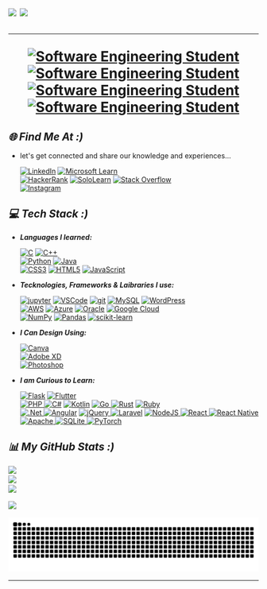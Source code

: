 <h1><img src="https://emojis.slackmojis.com/emojis/images/1531849430/4246/blob-sunglasses.gif?1531849430" width="50"/>
<img src="https://github.com/sciencepal/sciencepal/blob/master/assets/Hi.gif" width="50px">

---
    
<div align="center">
    <a href="https://git.io/typing-svg"><img src="https://readme-typing-svg.demolab.com?font=Courgette&color=4285F4&size=40&center=true&vCenter=true&width=600&&lines=HELLO+WORLD+:);" alt="Software Engineering Student"></a>
</div>
<div align="center">
    <a href="https://git.io/typing-svg"><img src="https://readme-typing-svg.demolab.com?font=Courgette&color=4285F4&size=40&center=true&vCenter=true&width=600&&lines=I'm+Khawlah+Alshubati;" alt="Software Engineering Student"></a>
</div>
<div align="center">
    <a href="https://git.io/typing-svg"><img src="https://readme-typing-svg.demolab.com?font=Courgette&color=4285F4&size=40&center=true&vCenter=true&width=600&&lines=studying+Software+Engineering;" alt="Software Engineering Student"></a>
</div>
<div align="center">
    <a href="https://git.io/typing-svg"><img src="https://readme-typing-svg.demolab.com?font=Courgette&color=4285F4&size=40&center=true&vCenter=true&width=600&&lines=I’m+interested+in+ML+and+AI;" alt="Software Engineering Student"></a>
</div>
 <!--
 <div align="center">
    <a href="https://git.io/typing-svg"><img src="https://readme-typing-svg.demolab.com?font=Courgette&color=4285F4&size=40&center=true&vCenter=true&width=600&&lines=HELLO+WORLD+:);I'm+Khawlah+Alshubati;studying+Software+Engineering;I’m+ interested+in+ML+and+AI;" alt="Software Engineering Student"></a>
</div>  -->



## *🌐 Find Me At :)*
 -  let's get connected and share our knowledge and experiences... 
 
       [![LinkedIn](https://img.shields.io/badge/LinkedIn-000000.svg?style=for-the-badge&logo=linkedin&logoColor=blue)](https://linkedin.com/in/khawlah-alshubati-b85919181) 
       [![Microsoft Learn](https://img.shields.io/badge/-Microsoft-000000?style=for-the-badge&logo=Microsoft&logoColor=blue)](https://learn.microsoft.com/en-us/users/khawlahalshubati-5989/)<br>
       [![HackerRank](https://img.shields.io/badge/-Hackerrank-000000?style=for-the-badge&logo=hackerrank&logoColor=blue)](https://www.hackerrank.com/khawlahalshubat1) 
       [![SoloLearn](https://img.shields.io/badge/Sololearn-000000.svg?style=for-the-badge&logo=Sololearn&logoColor=blue)](https://www.sololearn.com/Profile/16067124/?ref=app)
       [![Stack Overflow](https://img.shields.io/badge/-Stackoverflow-000000?style=for-the-badge&logo=stack-overflow&logoColor=blue)](https://stackoverflow.com/users/16822259/khawlah) <br>
       [![Instagram](https://img.shields.io/badge/Instagram-000000.svg?style=for-the-badge&logo=Instagram&logoColor=blue)](https://instagram.com/kh0filtersphotography)
       

## *💻 Tech Stack :)*

- ***Languages I learned:***

  [![C](https://img.shields.io/badge/c-000000.svg?style=for-the-badge&logo=c&logoColor=blue)](https://www.bloodshed.net)
  [![C++](https://img.shields.io/badge/c++-000000.svg?style=for-the-badge&logo=c%2B%2B&logoColor=blue)](https://www.bloodshed.net) <br>
  [![Python](https://img.shields.io/badge/python-000000?style=for-the-badge&logo=python&logoColor=blue)](https://www.python.org)
  [![Java](https://img.shields.io/badge/java-000000.svg?style=for-the-badge&logo=java&logoColor=blue)](https://www.java.com) <br>
  [![CSS3](https://img.shields.io/badge/css3-000000.svg?style=for-the-badge&logo=css3&logoColor=blue)](https://en.wikipedia.org/wiki/CSS)
  [![HTML5](https://img.shields.io/badge/html5-000000.svg?style=for-the-badge&logo=html5&logoColor=blue)](https://en.wikipedia.org/wiki/HTML5)
  [![JavaScript](https://img.shields.io/badge/javascript-000000.svg?style=for-the-badge&logo=javascript&logoColor=blue)](https://www.javascript.com)<br>


- ***Tecknologies, Frameworks & Laibraries I use:***

   [![jupyter](https://img.shields.io/badge/Jupyter-000000.svg?&style=for-the-badge&logo=Jupyter&logoColor=blue)](https://jupyter.org)
   [![VSCode](https://img.shields.io/badge/VSCode-000000.svg?&style=for-the-badge&logo=Visual-Studio-Code&logoColor=blue)](https://code.visualstudio.com)
   [![git](https://img.shields.io/badge/Git-000000?style=for-the-badge&logo=git&logoColor=blue)](https://git-scm.com)
   [![MySQL](https://img.shields.io/badge/mysql-000000.svg?style=for-the-badge&logo=mysql&logoColor=blue)](https://www.mysql.com)
   [![WordPress](https://img.shields.io/badge/WordPress-000000.svg?style=for-the-badge&logo=WordPress&logoColor=blue)](https://www.mysql.com)<br>
   [![AWS](https://img.shields.io/badge/AWS-000000.svg?style=for-the-badge&logo=amazon-aws&logoColor=blue)](https://aws.amazon.com) 
   [![Azure](https://img.shields.io/badge/azure-000000.svg?style=for-the-badge&logo=azure-devops&logoColor=blue)](https://azure.microsoft.com)
   [![Oracle](https://img.shields.io/badge/Oracle-000000?style=for-the-badge&logo=oracle&logoColor=blue)](https://www.oracle.com) 
   [![Google Cloud](https://img.shields.io/badge/Google%20Cloud-000000.svg?style=for-the-badge&logo=google-cloud&logoColor=blue)](https://cloud.google.com) <br>
   [![NumPy](https://img.shields.io/badge/numpy-000000.svg?style=for-the-badge&logo=numpy&logoColor=blue)](https://numpy.org) 
   [![Pandas](https://img.shields.io/badge/pandas-000000.svg?style=for-the-badge&logo=pandas&logoColor=blue)](https://pandas.pydata.org)
   [![scikit-learn](https://img.shields.io/badge/scikit--learn-000000.svg?style=for-the-badge&logo=scikit-learn&logoColor=blue)](https://scikit-learn.org) <br>
  
   


- ***I Can Design Using:*** 

   [![Canva](https://img.shields.io/badge/Canva-000000.svg?style=for-the-badge&logo=Canva&logoColor=blue)](https://www.canva.com) <br>
   [![Adobe XD](https://img.shields.io/badge/Adobe-000000?style=for-the-badge&logo=Adobe%20XD&logoColor=blue)](https://www.adobe.com/cy_en/products/xd.html)<br>
   [![Photoshop](https://img.shields.io/badge/photoshop-000000.svg?style=for-the-badge&logo=adobephotoshop&logoColor=blue)](https://www.adobe.com/cy_en/products/photoshop.html) <br>

- ***I am Curious to Learn:*** 

    [![Flask](https://img.shields.io/badge/flask-000000.svg?style=for-the-badge&logo=flask&logoColor=blue)](https://flask.palletsprojects.com)
    [![Flutter](https://img.shields.io/badge/Flutter-000000.svg?style=for-the-badge&logo=Flutter&logoColor=blue)](https://flutter.dev/)<br> 
    [![PHP](https://img.shields.io/badge/php-000000.svg?style=for-the-badge&logo=php&logoColor=blue) ](https://www.php.net)
    [![C#](https://img.shields.io/badge/c%23-000000.svg?style=for-the-badge&logo=c-sharp&logoColor=blue)](https://learn.microsoft.com/en-us/dotnet/csharp)
    [![Kotlin](https://img.shields.io/badge/kotlin-000000.svg?style=for-the-badge&logo=kotlin&logoColor=blue)](https://kotlinlang.org)
    [![Go](https://img.shields.io/badge/go-000000.svg?style=for-the-badge&logo=go&logoColor=blue) ](https://go.dev)
    [![Rust](https://img.shields.io/badge/rust-000000.svg?style=for-the-badge&logo=rust&logoColor=blue)](https://www.rust-lang.org)
    [![Ruby](https://img.shields.io/badge/ruby-000000.svg?style=for-the-badge&logo=ruby&logoColor=blue) ](https://www.ruby-lang.org)<br>
    [![.Net](https://img.shields.io/badge/.NET-000000?style=for-the-badge&logo=.net&logoColor=blue) ](https://dotnet.microsoft.com/en-us)
    [![Angular](https://img.shields.io/badge/angular-000000.svg?style=for-the-badge&logo=angular&logoColor=blue)](https://angular.io) 
    [![jQuery](https://img.shields.io/badge/jquery-000000.svg?style=for-the-badge&logo=jquery&logoColor=blue) ](https://jquery.com)
    [![Laravel](https://img.shields.io/badge/laravel-000000.svg?style=for-the-badge&logo=laravel&logoColor=blue)](https://laravel.com) 
    [![NodeJS](https://img.shields.io/badge/node.js-000000?style=for-the-badge&logo=node.js&logoColor=blue) ](https://nodejs.org)
    [![React](https://img.shields.io/badge/react-000000.svg?style=for-the-badge&logo=react&logoColor=blue) ](https://reactjs.org)
    [![React Native](https://img.shields.io/badge/react_native-000000.svg?style=for-the-badge&logo=react&logoColor=blue)](https://reactnative.dev) 
    [![Apache](https://img.shields.io/badge/apache-000000.svg?style=for-the-badge&logo=apache&logoColor=blue) ](https://www.apache.org)
    [![SQLite](https://img.shields.io/badge/sqlite-000000.svg?style=for-the-badge&logo=sqlite&logoColor=blue) ](https://www.sqlite.org/index.html)
    [![PyTorch](https://img.shields.io/badge/PyTorch-000000.svg?style=for-the-badge&logo=PyTorch&logoColor=blue)](https://pytorch.org)<br>
    
    


## *📊 My GitHub Stats :)*

  <!-- ![](https://github-readme-stats.vercel.app/api?username=alshubati99&theme=material-palenight&hide_border=false&include_all_commits=true&count_private=true)<br/>
  ![](https://github-readme-streak-stats.herokuapp.com/?user=alshubati99&theme=material-palenight&hide_border=false)<br/> -->
<img src="https://github-readme-stats.vercel.app/api?username=alshubati99&show_icons=true&theme=github_dark"> <br>
<img src="https://github-readme-streak-stats.herokuapp.com?user=alshubati99&theme=github-dark-blue&date_format=M%20j%5B%2C%20Y%5D"> <br>
![](https://github-readme-stats.vercel.app/api/top-langs/?username=alshubati99&theme=github_dark&hide_border=false&include_all_commits=true&count_private=true&layout=default)

<!-- ## *✍️ Dev Ramdon Qoutes :)*

![](https://quotes-github-readme.vercel.app/api?type=horizontal&theme=dracula) 
------------------------------------------------------------------------------------------------------------- -->
[![](https://visitcount.itsvg.in/api?id=alshubati99&icon=2&color=1)](https://visitcount.itsvg.in)

<p align="center">
<img src="https://github.com/VishwaGauravIn/VishwaGauravIn/blob/output/github-contribution-grid-snake.svg">
</p>


  


---

    

